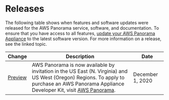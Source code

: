 # Releases<a name="panorama-releases"></a>

The following table shows when features and software updates were released for the AWS Panorama service, software, and documentation\. To ensure that you have access to all features, [update your AWS Panorama Appliance](appliance-manage.md#appliance-manage-software) to the latest software version\. For more information on a release, see the linked topic\.

| Change | Description | Date | 
| --- |--- |--- |
| [Preview](#panorama-releases) | AWS Panorama is now available by invitation in the US East \(N\. Virginia\) and US West \(Oregon\) Regions\. To apply to purchase an AWS Panorama Appliance Developer Kit, visit [AWS Panorama](https://aws.amazon.com/panorama)\. | December 1, 2020 | 